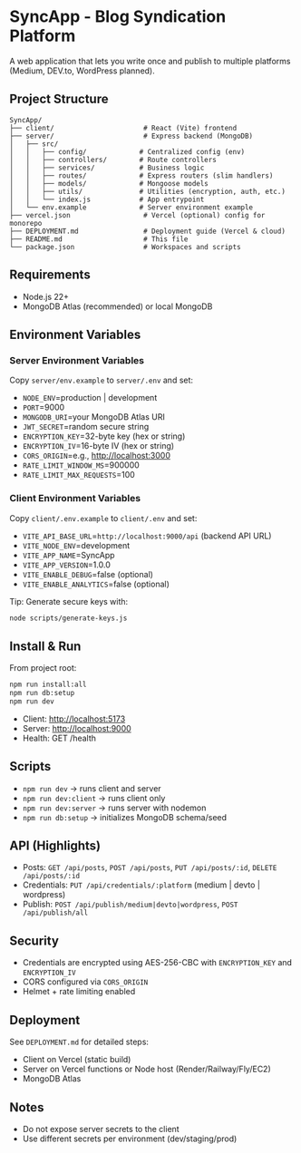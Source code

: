 # SyncApp - Blog Syndication Platform

A web application that lets you write once and publish to multiple platforms (Medium, DEV.to, WordPress planned).

## Project Structure

```text
SyncApp/
├── client/                      # React (Vite) frontend
├── server/                      # Express backend (MongoDB)
│   ├── src/
│   │   ├── config/             # Centralized config (env)
│   │   ├── controllers/        # Route controllers
│   │   ├── services/           # Business logic
│   │   ├── routes/             # Express routers (slim handlers)
│   │   ├── models/             # Mongoose models
│   │   ├── utils/              # Utilities (encryption, auth, etc.)
│   │   └── index.js            # App entrypoint
│   └── env.example             # Server environment example
├── vercel.json                  # Vercel (optional) config for monorepo
├── DEPLOYMENT.md                # Deployment guide (Vercel & cloud)
├── README.md                    # This file
└── package.json                 # Workspaces and scripts
```

## Requirements

- Node.js 22+
- MongoDB Atlas (recommended) or local MongoDB

## Environment Variables

### Server Environment Variables

Copy `server/env.example` to `server/.env` and set:

- `NODE_ENV`=production | development
- `PORT`=9000
- `MONGODB_URI`=your MongoDB Atlas URI
- `JWT_SECRET`=random secure string
- `ENCRYPTION_KEY`=32-byte key (hex or string)
- `ENCRYPTION_IV`=16-byte IV (hex or string)
- `CORS_ORIGIN`=e.g., <http://localhost:3000>
- `RATE_LIMIT_WINDOW_MS`=900000
- `RATE_LIMIT_MAX_REQUESTS`=100

### Client Environment Variables

Copy `client/.env.example` to `client/.env` and set:

- `VITE_API_BASE_URL`=`http://localhost:9000/api` (backend API URL)
- `VITE_NODE_ENV`=development
- `VITE_APP_NAME`=SyncApp
- `VITE_APP_VERSION`=1.0.0
- `VITE_ENABLE_DEBUG`=false (optional)
- `VITE_ENABLE_ANALYTICS`=false (optional)

Tip: Generate secure keys with:

```bash
node scripts/generate-keys.js
```

## Install & Run

From project root:

```bash
npm run install:all
npm run db:setup
npm run dev
```

- Client: <http://localhost:5173>
- Server: <http://localhost:9000>
- Health: GET /health

## Scripts

- `npm run dev` → runs client and server
- `npm run dev:client` → runs client only
- `npm run dev:server` → runs server with nodemon
- `npm run db:setup` → initializes MongoDB schema/seed

## API (Highlights)

- Posts: `GET /api/posts`, `POST /api/posts`, `PUT /api/posts/:id`, `DELETE /api/posts/:id`
- Credentials: `PUT /api/credentials/:platform` (medium | devto | wordpress)
- Publish: `POST /api/publish/medium|devto|wordpress`, `POST /api/publish/all`

## Security

- Credentials are encrypted using AES-256-CBC with `ENCRYPTION_KEY` and `ENCRYPTION_IV`
- CORS configured via `CORS_ORIGIN`
- Helmet + rate limiting enabled

## Deployment

See `DEPLOYMENT.md` for detailed steps:

- Client on Vercel (static build)
- Server on Vercel functions or Node host (Render/Railway/Fly/EC2)
- MongoDB Atlas

## Notes

- Do not expose server secrets to the client
- Use different secrets per environment (dev/staging/prod)
